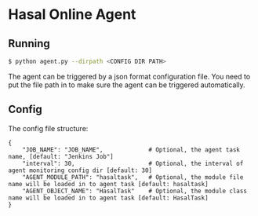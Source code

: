 # Hasal Online Agent

## Running

```bash
$ python agent.py --dirpath <CONFIG DIR PATH>
```

The agent can be triggered by a json format configuration file. You need to put the file path in to make sure the agent can be triggered automatically.


## Config

The config file structure:

```text
{
    "JOB_NAME": "JOB_NAME",             # Optional, the agent task name, [default: "Jenkins Job"]
    "interval": 30,                     # Optional, the interval of agent monitoring config dir [default: 30]
    "AGENT_MODULE_PATH": "hasaltask",   # Optional, the module file name will be loaded in to agent task [default: hasaltask]
    "AGENT_OBJECT_NAME": "HasalTask"    # Optional, the module class name will be loaded in to agent task [default: HasalTask]
}
```

